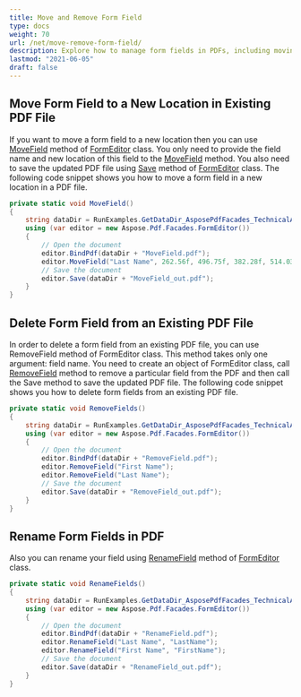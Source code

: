 ```yaml
---
title: Move and Remove Form Field
type: docs
weight: 70
url: /net/move-remove-form-field/
description: Explore how to manage form fields in PDFs, including moving or removing them, using Aspose.PDF for .NET.
lastmod: "2021-06-05"
draft: false
---
```

<script type="application/ld+json">
{
    "@context": "https://schema.org",
    "@type": "TechArticle",
    "headline": "Move and Remove Form Field",
    "alternativeHeadline": "Move and Remove Fields in PDF Forms Efficiently",
    "abstract": "The Move and Remove Form Field feature in the FormEditor class allows users to seamlessly reposition and eliminate form fields within existing PDF documents. By utilizing the MoveField and RemoveField methods, users can efficiently customize forms, enhancing usability and document management. This functionality empowers users to optimize their PDF layouts without requiring extensive technical expertise",
    "author": {
        "@type": "Person",
        "name": "Anastasiia Holub",
        "givenName": "Anastasiia",
        "familyName": "Holub",
        "url": "https://www.linkedin.com/in/anastasiia-holub-750430225/"
    },
    "genre": "pdf document generation",
    "wordcount": "416",
    "proficiencyLevel": "Beginner",
    "publisher": {
        "@type": "Organization",
        "name": "Aspose.PDF for .NET",
        "url": "https://products.aspose.com/pdf",
        "logo": "https://www.aspose.cloud/templates/aspose/img/products/pdf/aspose_pdf-for-net.svg",
        "alternateName": "Aspose",
        "sameAs": [
            "https://facebook.com/aspose.pdf/",
            "https://twitter.com/asposepdf",
            "https://www.youtube.com/channel/UCmV9sEg_QWYPi6BJJs7ELOg/featured",
            "https://www.linkedin.com/company/aspose",
            "https://stackoverflow.com/questions/tagged/aspose",
            "https://aspose.quora.com/",
            "https://aspose.github.io/"
        ],
        "contactPoint": [
            {
                "@type": "ContactPoint",
                "telephone": "+1 903 306 1676",
                "contactType": "sales",
                "areaServed": "US",
                "availableLanguage": "en"
            },
            {
                "@type": "ContactPoint",
                "telephone": "+44 141 628 8900",
                "contactType": "sales",
                "areaServed": "GB",
                "availableLanguage": "en"
            },
            {
                "@type": "ContactPoint",
                "telephone": "+61 2 8006 6987",
                "contactType": "sales",
                "areaServed": "AU",
                "availableLanguage": "en"
            }
        ]
    },
    "url": "/net/move-remove-form-field/",
    "mainEntityOfPage": {
        "@type": "WebPage",
        "@id": "/net/move-remove-form-field/"
    },
    "dateModified": "2024-11-25",
    "description": "Aspose.PDF can perform not only simple and easy tasks but also cope with more complex goals. Check the next section for advanced users and developers."
}
</script>

## Move Form Field to a New Location in Existing PDF File

If you want to move a form field to a new location then you can use [MoveField](https://reference.aspose.com/pdf/net/aspose.pdf.facades/formeditor/methods/movefield) method of [FormEditor](https://reference.aspose.com/pdf/net/aspose.pdf.facades/formeditor) class. You only need to provide the field name and new location of this field to the [MoveField](https://reference.aspose.com/pdf/net/aspose.pdf.facades/formeditor/methods/movefield) method. You also need to save the updated PDF file using [Save](https://reference.aspose.com/pdf/net/aspose.pdf.facades/form/methods/save/index) method of [FormEditor](https://reference.aspose.com/pdf/net/aspose.pdf.facades/formeditor) class. The following code snippet shows you how to move a form field in a new location in a PDF file.

```csharp
private static void MoveField()
{
    string dataDir = RunExamples.GetDataDir_AsposePdfFacades_TechnicalArticles();
    using (var editor = new Aspose.Pdf.Facades.FormEditor())
    {
        // Open the document
        editor.BindPdf(dataDir + "MoveField.pdf");
        editor.MoveField("Last Name", 262.56f, 496.75f, 382.28f, 514.03f);
        // Save the document
        editor.Save(dataDir + "MoveField_out.pdf");
    }
}
```

## Delete Form Field from an Existing PDF File 

In order to delete a form field from an existing PDF file, you can use RemoveField method of FormEditor class. This method takes only one argument: field name. You need to create an object of FormEditor class, call [RemoveField](https://reference.aspose.com/pdf/net/aspose.pdf.facades/formeditor/methods/removefield) method to remove a particular field from the PDF and then call the Save method to save the updated PDF file. The following code snippet shows you how to delete form fields from an existing PDF file.

```csharp
private static void RemoveFields()
{
    string dataDir = RunExamples.GetDataDir_AsposePdfFacades_TechnicalArticles();
    using (var editor = new Aspose.Pdf.Facades.FormEditor())
    {
        // Open the document
        editor.BindPdf(dataDir + "RemoveField.pdf");
        editor.RemoveField("First Name");
        editor.RemoveField("Last Name");
        // Save the document
        editor.Save(dataDir + "RemoveField_out.pdf");
    }
}
```

## Rename Form Fields in PDF

Also you can rename your field using [RenameField](https://reference.aspose.com/pdf/net/aspose.pdf.facades/formeditor/methods/renamefield) method of [FormEditor](https://reference.aspose.com/pdf/net/aspose.pdf.facades/formeditor) class.

```csharp
private static void RenameFields()
{
    string dataDir = RunExamples.GetDataDir_AsposePdfFacades_TechnicalArticles();
    using (var editor = new Aspose.Pdf.Facades.FormEditor())
    {
        // Open the document
        editor.BindPdf(dataDir + "RenameField.pdf");
        editor.RenameField("Last Name", "LastName");
        editor.RenameField("First Name", "FirstName");
        // Save the document
        editor.Save(dataDir + "RenameField_out.pdf");
    }
}
```